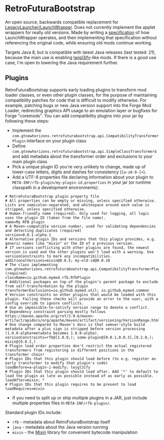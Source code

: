 # RetroFuturaBootstrap

An open source, backwards compatible replacement for [LegacyLauncher/LaunchWrapper](https://github.com/Mojang/LegacyLauncher). Does not currently implement the applet wrappers for really old versions.
Made by writing a [specification](./ll-spec.md) of how LaunchWrapper operates, and then implementing that specification without referencing the original code, while ensuring old mods continue working.

Targets Java 8, but is compatible with latest Java releases (last tested: 21), because the main use is enabling [lwjgl3ify](https://github.com/GTNewHorizons/lwjgl3ify)-like mods.
If there is a good use case, I'm open to lowering the Java requirement further.

## Plugins

RetroFuturaBootstrap supports early loading plugins to transform mod loader classes, or even other plugin classes, for the purpose of maintaining compatibility patches for code that is difficult to modify otherwise.
For example, patching bugs or new Java version support into the Forge Mod Loader, redirecting graphics API usage to an emulation layer or bugfixes for Forge "coremods".
You can add compatibility plugins into your jar by following these steps:
 - Implement the `com.gtnewhorizons.retrofuturabootstrap.api.CompatibilityTransformerPlugin` interface on your plugin class
 - Define `com.gtnewhorizons.retrofuturabootstrap.api.SimpleClassTransformer`s and add metadata about the transformer order and exclusions to your main plugin class
 - Pick a unique plugin ID you're very unlikely to change, made up of lower-case letters, digits and dashes for consistency (`[a-z0-9-]+`).
 - Add a UTF-8 properties file declaring information about your plugin to `META-INF/rfb-plugin/my-plugin-id.properties` in your jar (or runtime classpath in a development environments):
```properties
# RetroFuturaBootstrap plugin property file
# All properties can be empty or missing, unless specified otherwise. Lists are semicolon-separated, and whitespace around each value is stripped, unless specified otherwise.
# Human-friendly name (required). Only used for logging, all logic uses the plugin ID (taken from the file name).
name=My RFB plugin
# A Maven-compatible version number, used for validating dependencies and detecting duplicates (required)
version=0.0.1-alpha.1
# Alternative plugin IDs and versions that this plugin provides, e.g. generic names like "mixin" or the ID of a previous version.
# If versions conflicting with other plugins are found, the newest version is used and the other plugins won't load with a warning. Use versionConstraints to mark any incompatibilities.
additionalVersions=mixin@0.8.5; my-old-id@0.0.10
# The class implementing com.gtnewhorizons.retrofuturabootstrap.api.CompatibilityTransformerPlugin (required)
className=io.github.mymod.rfb.RfbPlugin
# Additional packages on top of the plugin's parent package to exclude from self-transformation by the plugin
transformerExclusions=io.github.mymod.util; io.github.mymod.common
# Version constraints on other plugins that would be loaded with this plugin. Failing these checks will provide an error to the user, with a config override to ignore conflicts.
# Use an impossible-to-satisfy version range to denote a conflict.
# Dependency constraint parsing mostly follows https://maven.apache.org/ref/3.9.6/maven-artifact/apidocs/org/apache/maven/artifact/versioning/VersionRange.html#createFromVersionSpec(java.lang.String)
# One change compared to Maven's docs is that semver-style build metadata after a plus sign is stripped before version processing (1.0.0-alpha+metadata becomes 1.0.0-alpha).
versionConstraints=rfb@[1.0.0,); some-plugin@[0.0.1,0.0.3],[0.2.0,); mixin@[0.8.2,)
# Plugin load order properties don't restrict the actual registered transformers from registering in different positions in the transformer chain!
# Plugin IDs that this plugin should load before (to e.g. register an early transformer to modify that plugin's code)
loadBefore=a-plugin-i-modify; lwjgl3ify
# Plugin IDs that this plugin should load after. Add '*' to default to load the plugin as late as possible instead of as early as possible.
loadAfter=mixin; *
# Plugin IDs that this plugin requires to be present to load
loadRequires=mixin
```
 - If you need to split up or ship multiple plugins in a JAR, just include multiple properties files in `META-INF/rfb-plugin/`.

Standard plugin IDs include:
 - `rfb` - metadata about RetroFuturaBootstrap itself
 - `java` - metadata about the Java version running
 - `mixin` - the [Mixin](https://github.com/fabricmc/Mixin/) library for convenient bytecode manipulation
